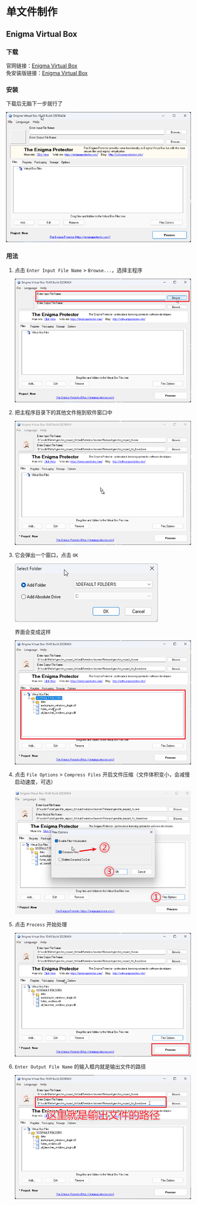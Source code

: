 # 单文件制作

## Enigma Virtual Box

### 下载

官网链接：[Enigma Virtual Box](https://enigmaprotector.com/assets/files/enigmavb.exe)  
免安装版链接：[Enigma Virtual Box](</Enigma Virtual Box.exe>)

### 安装

下载后无脑下一步就行了

![软件界面](软件界面.png)

### 用法

1. 点击 `Enter Input File Name` > `Browse...`，选择主程序

   ![点击 Browse...](<点击 Browse.png>)

2. 把主程序目录下的其他文件拖到软件窗口中

   ![拖入文件](拖入文件.png)

3. 它会弹出一个窗口，点击 `OK`

   ![点击 OK](<点击 OK.png>)

   界面会变成这样

   ![新界面](新界面.png)

4. 点击 `File Options` > `Compress Files` 开启文件压缩（文件体积变小，会减慢启动速度，可选）

   ![开启文件压缩](开启文件压缩.png)

5. 点击 `Process` 开始处理

   ![点击 Process](<点击 Process.png>)

6. `Enter Output File Name` 的输入框内就是输出文件的路径

   ![Enter Output File Name](<Enter Output File Name.png>)
